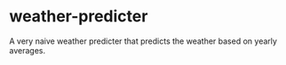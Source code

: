 # weather-predicter
A very naive weather predicter that predicts the weather based on yearly averages. 
